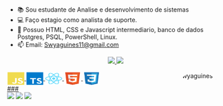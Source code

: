 - 📚 Sou estudante de Analise e desenvolvimento de sistemas
- 💻 Faço estagio como analista de suporte.
- 💬 Possuo HTML, CSS e Javascript intermediario, banco de dados Postgres, PSQL, PowerShell, Linux.
- 📫 Email: Swyaguines11@gmail.com


<div align="center">
  <a href="https://github.com/swyaguines">
  <img height="180em" src="https://github-readme-stats.vercel.app/api?username=swyaguines&show_icons=false&theme=dark&include_all_commits=true&count_private=true"/>
  <img height="180em" src="https://github-readme-stats.vercel.app/api/top-langs/?username=swyaguines&layout=compact&langs_count=7&theme=dark"/>
</div>

  <div style="display: inline_block"><br>
  <img align="center" alt="Swya-Js" height="30" width="40" src="https://raw.githubusercontent.com/devicons/devicon/master/icons/javascript/javascript-plain.svg">
  <img align="center" alt="Swya-Ts" height="30" width="40" src="https://raw.githubusercontent.com/devicons/devicon/master/icons/typescript/typescript-plain.svg">
  <img align="center" alt="Swya-React" height="30" width="40" src="https://raw.githubusercontent.com/devicons/devicon/master/icons/react/react-original.svg">
  <img align="center" alt="Swya-HTML" height="30" width="40" src="https://raw.githubusercontent.com/devicons/devicon/master/icons/html5/html5-original.svg">
  <img align="center" alt="Swya-CSS" height="30" width="40" src="https://raw.githubusercontent.com/devicons/devicon/master/icons/css3/css3-original.svg">
  <img align="right" alt="swyaguines-pic" height="150" style="border-radius:100px;" src="https://share-cdn.picrew.me/shareImg/org/202202/338224_srDbgpJB.png">
</div>
  ###
  
 <div> 
  <a href="https://www.instagram.com/swyaguines/" target="_blank"><img src="https://img.shields.io/badge/-Instagram-%23E4405F?style=for-the-badge&logo=instagram&logoColor=white" target="_blank"></a>
  <a href = "swyaguines11@gmail.com"><img src="https://img.shields.io/badge/-Gmail-%23333?style=for-the-badge&logo=gmail&logoColor=white" target="_blank"></a>
  <a href="https://www.linkedin.com/in/swyaguines-sousa-89a8a8177/" target="_blank"><img src="https://img.shields.io/badge/-LinkedIn-%230077B5?style=for-the-badge&logo=linkedin&logoColor=white" target="_blank"></a> 
 
 
</div>
